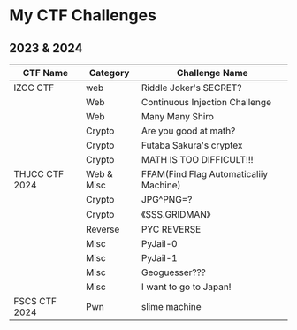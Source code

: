 # My CTF Challenges
## 2023 & 2024
| CTF Name | Category | Challenge Name |
| - | - | - |
| IZCC CTF | web | Riddle Joker's SECRET? |
| | Web | Continuous Injection Challenge |
| | Web | Many Many Shiro |
| | Crypto | Are you good at math? |
| | Crypto | Futaba Sakura's cryptex |
| | Crypto | MATH IS TOO DIFFICULT!!! |
| THJCC CTF 2024 | Web & Misc | FFAM(Find Flag Automaticaliiy Machine) |
| | Crypto | JPG^PNG=? |
| | Crypto | 《SSS.GRIDMAN》|
| | Reverse | PYC REVERSE |
| | Misc | PyJail-0 |
| | Misc | PyJail-1 |
| | Misc | Geoguesser??? |
| | Misc | I want to go to Japan! |
| FSCS CTF 2024 | Pwn | slime machine |
